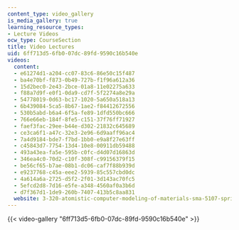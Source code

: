 ```yaml
---
content_type: video_gallery
is_media_gallery: true
learning_resource_types:
- Lecture Videos
ocw_type: CourseSection
title: Video Lectures
uid: 6ff713d5-6fb0-07dc-89fd-9590c16b540e
videos:
  content:
  - e61274d1-a204-cc07-83c6-86e50c15f487
  - ba4e70bf-f873-0b49-727b-f1f96a612a36
  - 15d2bec0-2e43-2bce-01a8-11e02275a633
  - f88a7d9f-e0f1-0da9-cd7f-5f2274a8e29a
  - 54778019-0d63-bc17-1020-5a650a518a13
  - 6b439084-5ca5-8b67-1ae2-f84412672556
  - 530b5abd-b6a4-6f5a-fe89-1dfd550bc666
  - 766e66eb-184f-8fe5-c151-37f76ff71927
  - faef3fac-29ee-b44e-d302-21832c645689
  - ce3ca6f1-a47c-32e3-2e96-6d9aaff96ac4
  - 7a4d9184-bde7-f7bd-1bb0-e9a8f27e63ff
  - c45843d7-7754-13d4-10e8-00911db59488
  - 493a43ea-fa5e-595b-c0fc-d4d07d16863d
  - 346ea4c0-70d2-c10f-308f-c99156379f15
  - be56cf65-b7ae-08b1-dc06-caf7f88b939d
  - e9237768-c45a-eee2-5939-85c557cbd0dc
  - 4a614a6a-2725-d5f2-2f01-3d143ac70fc5
  - 5efcd2d8-7d16-e5fe-a348-4560af0a3b6d
  - d7f367d1-1de9-260b-7407-413b5c8aa831
  website: 3-320-atomistic-computer-modeling-of-materials-sma-5107-spring-2005
---
```



{{< video-gallery "6ff713d5-6fb0-07dc-89fd-9590c16b540e" >}}

